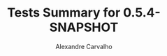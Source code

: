 ---
title: Tests Summary for 0.5.4-SNAPSHOT
author: Alexandre Carvalho
menu_title: 0.5.4-SNAPSHOT
category: surefire_reports
layout: iframe
iframe_url: /docs/0.5.4-SNAPSHOT/junit/test/index.html
order: 4
---